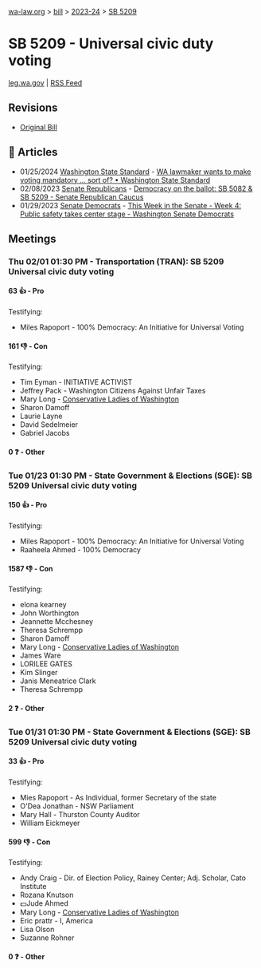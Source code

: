 [wa-law.org](/) > [bill](/bill/) > [2023-24](/bill/2023-24/) > [SB 5209](/bill/2023-24/sb/5209/)

# SB 5209 - Universal civic duty voting
[leg.wa.gov](https://app.leg.wa.gov/billsummary?BillNumber=5209&Year=2023&Initiative=false) | [RSS Feed](./rss.xml)

## Revisions
* [Original Bill](1/)

## 📰 Articles
* 01/25/2024 [Washington State Standard](/org/washington_state_standard/) - [WA lawmaker wants to make voting mandatory ... sort of? • Washington State Standard](https://washingtonstatestandard.com/2024/01/24/wa-lawmaker-wants-to-make-voting-mandatory-sort-of/#:~:text=Senate%20Bill%205209)
* 02/08/2023 [Senate Republicans](/org/senate_republicans/) - [Democracy on the ballot: SB 5082 & SB 5209 - Senate Republican Caucus](https://src.wastateleg.org/blog/democracy-ballot-sb-5082-sb-5209/#:~:text=Senate%20Bill%205209)
* 01/29/2023 [Senate Democrats](/org/senate_democrats/) - [This Week in the Senate - Week 4: Public safety takes center stage - Washington Senate Democrats](https://senatedemocrats.wa.gov/blog/2023/01/29/this-week-in-the-senate-week-4-public-safety-takes-center-stage/#:~:text=Senate%20Bill%205209)

## Meetings
### Thu 02/01 01:30 PM - Transportation (TRAN): SB 5209 Universal civic duty voting
#### 63 👍 - Pro
Testifying:
* Miles Rapoport - 100% Democracy: An Initiative for Universal Voting

#### 161 👎 - Con
Testifying:
* Tim Eyman - INITIATIVE ACTIVIST
* Jeffrey Pack - Washington Citizens Against Unfair Taxes
* Mary Long - [Conservative Ladies of Washington](/org/conservative_ladies_of_washington/)
* Sharon Damoff
* Laurie Layne
* David Sedelmeier
* Gabriel Jacobs

#### 0 ❓ - Other

### Tue 01/23 01:30 PM - State Government & Elections (SGE): SB 5209 Universal civic duty voting
#### 150 👍 - Pro
Testifying:
* Miles Rapoport - 100% Democracy: An Initiative for Universal Voting
* Raaheela Ahmed - 100% Democracy

#### 1587 👎 - Con
Testifying:
* elona kearney
* John Worthington
* Jeannette Mcchesney
* Theresa Schrempp
* Sharon Damoff
* Mary Long - [Conservative Ladies of Washington](/org/conservative_ladies_of_washington/)
* James Ware
* LORILEE GATES
* Kim Slinger
* Janis Meneatrice Clark
* Theresa Schrempp

#### 2 ❓ - Other

### Tue 01/31 01:30 PM - State Government & Elections (SGE): SB 5209 Universal civic duty voting
#### 33 👍 - Pro
Testifying:
* Mies Rapoport - As Individual, former Secretary of the state
* O'Dea Jonathan - NSW Parliament
* Mary Hall - Thurston County Auditor
* William Eickmeyer

#### 599 👎 - Con
Testifying:
* Andy Craig - Dir. of Election Policy, Rainey Center; Adj. Scholar, Cato Institute
* Rozana Knutson
* 💵Jude Ahmed
* Mary Long - [Conservative Ladies of Washington](/org/conservative_ladies_of_washington/)
* Eric prattr - I, America
* Lisa Olson
* Suzanne Rohner

#### 0 ❓ - Other
